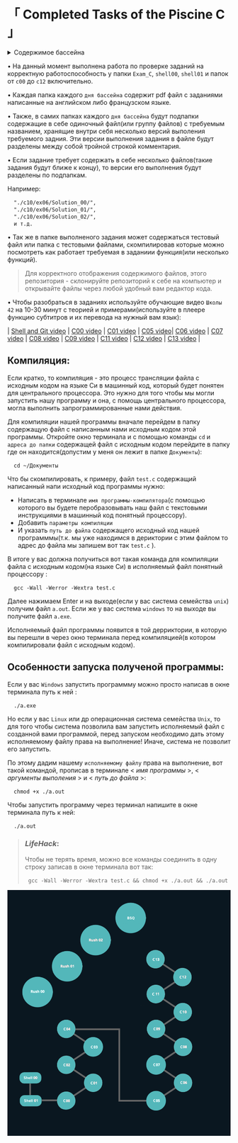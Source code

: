 # 「 Completed Tasks of the Piscine C 」


<details>
<summary> Содержимое бассейна </summary>

- Shell00 - Командная строка Unix 
- Shell01 - Командная строка Unix
- C00 - Первый день по языку C 
    * ex00 = ft_putchar.c  
    * ex01 = ft_print_alphabet.c  
    * ex02 = ft_print_reverse_alphabet.c  
    * ex03 = ft_print_numbers.c  
    * ex04 = ft_is_negative.c  
    * ex05 = ft_print_comb.c  
    * ex06 = ft_print_comb2.c  
    * ex07 = ft_putnbr.c   
    * ex08 = ft_print_combn.c
- C01 - Второй день по языку C 
    * ex00 = ft_ft.c  
    * ex01 = ft_ultimate_ft.c  
    * ex02 = ft_swap.c  
    * ex03 = ft_div_mod.c  
    * ex04 = ft_ultimate_div_mod.c  
    * ex05 = ft_putstr.c  
    * ex06 = ft_strlen.c  
    * ex07 = ft_rev_int_tab.c  
    * ex08 = ft_sort_int_tab.c  
- C02 - Третий день по языку C  
    * ex00 = ft_strcpy.c  
    * ex01 = ft_strncpy.c  
    * ex02 = ft_str_is_alpha.c  
    * ex03 = ft_str_is_numeric.c  
    * ex04 = ft_str_is_lowercase.c  
    * ex05 = ft_str_is_uppercase.c  
    * ex06 = ft_str_is_printable.c  
    * ex07 = ft_strupcase.c  
    * ex08 = ft_strlowcase.c  
    * ex09 = ft_strcapitalize.c  
    * ex10 = ft_strlcpy.c  
    * ex11 = ft_putstr_non_printable.c  
    * ex12 = ft_print_memory.c   
- C03 - Четвертый день по языку C
    * ex00 = ft_strcmp.c  
    * ex01 = ft_strncmp.c
    * ex02 = ft_strcat.c  
    * ex03 = ft_strncat.c  
    * ex04 = ft_strstr.c  
    * ex05 = ft_strlcat.c  
- C04 - Пятый день по языку C
    * ex00 = ft_strlen.c  
    * ex01 = ft_putstr.c  
    * ex02 = ft_putnbr.c  
    * ex03 = ft_atoi.c  
    * ex04 = ft_putnbr_base.c  
    * ex05 = ft_atoi_base.c  
- C05 - Шестой день по языку C 
    * ex00 = ft_iterative_factorial.c  
    * ex01 = ft_recursive_factorial.c  
    * ex02 = ft_iterative_power.c  
    * ex03 = ft_recursive_power.c  
    * ex04 = ft_fibonacci.c  
    * ex05 = ft_sqrt.c  
    * ex06 = ft_is_prime.c  
    * ex07 = ft_find_next_prime.c  
    * ex08 = ft_ten_queens_puzzle.c  
- C06 - Седьмой день по языку C 
    * ex00 = ft_print_program_name.c  
    * ex01 = ft_print_params.c  
    * ex02 = ft_rev_params.c  
    * ex03 = ft_sort_params.c  
- C07 - Восьмой день по языку C 
    * ex00 = ft_strdup.c  
    * ex01 = ft_range.c  
    * ex02 = ft_ultimate_range.c  
    * ex03 = ft_strjoin.c  
    * ex04 = ft_convert_base.c  
    * ex05 = ft_split.c  
- C08 - Девятый день по языку C 
    * ex00 = ft.h  
    * ex01 = ft_boolean.h  
    * ex02 = ft_abs.h  
    * ex03 = ft_poin.h  
    * ex04 = ft_strs_to_tab.h | ft_strs_to_tab.c  
    * ex05 = ft_show_tab.h | ft_show_tab.c  
- C09 - Десятый день по языку C
    * ex00 = libft_creator.sh | ft_putchar.c | ft_swap.c | ft_putstr.c | ft_strlen.c | ft_strcmp.c
    * ex01 = Makefile
    * ex02 = ft_split.c
- C10 - Одинадцатый день по языку C
    * ex00 = ft_display_file
    * ex01 = ft_cat
    * ex02 = ft_tail
    * ex03 = ft_hexdump
- C11 - Двенадцатый день по языку C
    * ex00 = ft_foreach.c  
    * ex01 = ft_map.c  
    * ex02 = ft_any.c
    * ex03 = ft_count_if.c
    * ex04 = ft_is_sort.c  
    * ex05 = do-op
    * ex06 = ft_sort_string_tab.c
    * ex07 = ft_advanced_sort_string_tab.c
- C12 - Тринадцатый день по языку C 
    * ex00 = ft_create_elem.c | ft_list.h
    * ex01 = ft_list_push_front.c | ft_list.h
    * ex02 = ft_list_size.c | ft_list.h
    * ex03 = ft_list_last.c | ft_list.h
    * ex04 = ft_list_push_back.c | ft_list.h
    * ex05 = ft_list_push_strs.c | ft_list.h
    * ex06 = ft_list_clear.c | ft_list.h
    * ex07 = ft_list_at.c | ft_list.h
    * ex08 = ft_list_reverse.c
    * ex09 = ft_list_foreach.c | ft_list.h
    * ex10 = ft_list_foreach_if.c | ft_list.h
    * ex11 = ft_list_find.c | ft_list.h
    * ex12 = ft_list_remove_if.c | ft_list.h
    * ex13 = ft_list_merge.c | ft_list.h
    * ex14 = ft_list_sort.c | ft_list.h
    * ex15 = ft_list_reverse_fun.c | ft_list.h
    * ex16 = ft_sorted_list_insert.c | ft_list.h
    * ex17 = ft_sorted_list_merge.c | ft_list.h
- C13 - Четырнадцатый день по языку C
    * ex00 = btree_create_node.c | ft_btree.h
    * ex01 = btree_apply_prefix.c | ft_btree.h 
    * ex02 = btree_apply_infix.c | ft_btree.h
    * ex03 = btree_apply_suffix.c | ft_btree.h
    * ex04 = btree_insert_data.c | ft_btree.h
    * ex05 = btree_search_item.c | ft_btree.h
    * ex06 = btree_level_count.c | ft_btree.h
    * ex07 = btree_apply_by_level.c | ft_btree.h
 • Этот репозиторий содержит множество версий выполненных и закомментированных задач на каждый день самого первого бассейна по Си. 

  
#### Совместная групповая работа
  
- Rush00 - Отображение индивидуальных сеток с различными размерами.
- Rush01 - Напить программу решающую логическую головоломку `Небоскребы`, также известные как `Башни`(skyscapers).
- Rush02
- BSQ - Программа, которая находит самый большой квадрат на данной карте и отображает его.

</details>


 • На данный момент выполнена работа по проверке заданий на корректную работоспособность у папки `Exam_C`, `shell00`, `shell01` и папок от `с00` до `с12` включительно.


 • Каждая папка каждого `дня бассейна` содержит pdf файл с заданиями написанные на английском либо французском языке. 


 • Также, в самих папках каждого `дня бассейна` будут подпапки содержащие в себе одиночный файл(или группу файлов) с требуемым названием, хранящие внутри себя несколько версий выполения требуемого задния. Эти версии выполнения задания в файле будут разделены между собой тройной строкой комментария. 


 • Если задание требует содержать в себе несколько файлов(такие задания будут ближе к концу), то версии его выполнения будут разделены по подпапкам.
 
 Например: 
 
      "./с10/ex06/Solution_00/",
      "./с10/ex06/Solution_01/",
      "./с10/ex06/Solution_02/",
      и т.д.


 • Так же в папке выполненого задания может содержаться тестовый файл или папка с тестовыми файлами, скомпилировав которые можно посмотреть как работает требуемая в заданиии функция(или несколько функций).

>  Для корректного отображения содержимого файлов, этого репозитория - склонируйте репозиторий к себе на компьютер и открывайте файлы через любой удобный вам редактор кода.


 • Чтобы разобраться в заданиях используйте обучающие видео `Школы 42` на 10-30 минут с теорией и примерами(используйте в плеере функцию субтитров и их перевода на нужный вам язык):

| [Shell and Git video](https://www.youtube.com/playlist?list=PLVQYiy6xNUxxhvwi0PGmXb5isUdVwmsg8) | [C00 video](https://www.youtube.com/playlist?list=PLVQYiy6xNUxz5wbzZn4tfUhF4djgzscB-) | [C01 video](https://www.youtube.com/playlist?list=PLVQYiy6xNUxytsXWxZx6odBJMbRktIHTs) | [C05 video](https://www.youtube.com/playlist?list=PLVQYiy6xNUxxZbeH9b0VC-nC6QsJRw5Ah)| [C06 video](https://www.youtube.com/playlist?list=PLVQYiy6xNUxxDlCkkCX262SI90TsllYUW) | [C07 video](https://www.youtube.com/playlist?list=PLVQYiy6xNUxzNYF00nlmx624twFlamqLt) | [C08 video](https://www.youtube.com/playlist?list=PLVQYiy6xNUxxMI_GiGGb2hxMcd3IwNYRy) | [C09 video](https://www.youtube.com/playlist?list=PLVQYiy6xNUxw6n6q_i8wek6U7t7CeAXhU) | [C11 video](https://www.youtube.com/playlist?list=PLVQYiy6xNUxx8sKygTdqtOPytqN7sb0Vz) | [C12 video](https://www.youtube.com/playlist?list=PLVQYiy6xNUxwmUOmyYSaI6gD1UyfF9MSj) | [C13 video](https://www.youtube.com/playlist?list=PLVQYiy6xNUxzusAgMiybYwkLvuMFbVat9) |


## Компиляция:

Если кратко, то компиляция - это процесс трансляции файла с исходным кодом на языке Си в машинный код, который будет понятен для центрального процессора. Это нужно для того чтобы мы могли запустить нашу программу и она, с помощь центрального процессора, могла выполнить запрограммированные нами действия.

Для компиляции нашей программы вначале перейдем в папку содержащую файл с написанным нами исходным кодом этой программы. Откройте окно терминала и с помощью команды `cd` и `адреса до папки` содержащей файл с исходным кодом перейдите в папку где он находится(допустим у меня он лежит в папке `Документы`): 

      cd ~/Документы


Что бы скомпилировать, к примеру, файл `test.c` содержащий написанный напи исходный код программы нужно:
 * Написать в терминале `имя программы-компилятора`(с помощью которого вы будете перобразовывать наш файл с текстовыми инструкциями в машинный код понятный процессору).
 * Добавить `параметры компиляции` 
 * И указать `путь до файла` содержащего исходный код нашей программмы(т.к. мы уже находимся в дериктории с этим файлом то адрес до файла мы запишем вот так `test.c` ). 


В итоге у вас должна получиться вот такая команда для компиляции файла с исходным кодом(на языке Cи) в исполняемый файл понятный процессору : 

      gcc -Wall -Werror -Wextra test.c 


Далее нажимаем Enter и на выходе(если у вас система семейства `unix`) получим файл `a.out`. Если же у вас система `windows` то на выходе вы получите файл `a.exe`. 

Исполняемый файл программы появится в той дерриктории, в которую вы перешли в через окно терминала перед компиляцией(в котором компилировали файл с исходным кодом).



## Особенности запуска полученой программы:

Если у вас `Windows` запустить программму можно просто написав в окне терминала путь к ней :

      ./a.exe

Но если у вас `Linux` или др операционная система семейства `Unix`, то для того чтобы система позволила вам запустить исполняемый файл с созданной вами программой, перед запуском необходимо дать этому исполняемому файлу права на выполнение! Иначе, система не позволит его запустить. 

По этому дадим нашему `исполняемому файлу` права на выполнение, вот такой командой, прописав в терминале < *имя программы* >, < *аргументы выполения* > и < *путь до файла* >: 

      chmod +x ./a.out

 Чтобы запустить программу через терминал напишите в окне терминала путь к ней: 

      ./a.out



> ### *LifeHack*:
> 
> Чтобы не терять время, можно все команды соединить в одну строку записав в окне терминала вот так:
> 
>      gcc -Wall -Werror -Wextra test.c && chmod +x ./a.out && ./a.out


<p align=center ><img src='./map_of_the_Piscine_C.png'></p>

